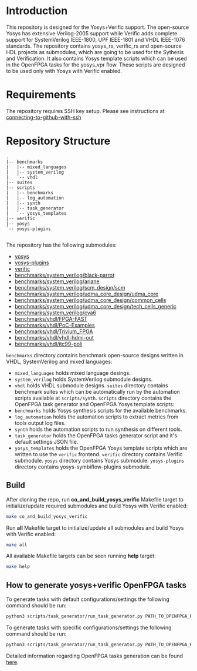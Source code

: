 # Introduction
This repository is designed for the Yosys+Verific support. The open-source Yosys has extensive Verilog-2005 support while Verific adds complete support for SystemVerilog IEEE-1800, UPF IEEE-1801 and VHDL IEEE-1076 standards. 
The repository contains yosys_rs, verific_rs and open-source HDL projects as submodules, which are going to be used for the Sythesis and Verification. It also contains Yosys template scripts which can be used in the OpenFPGA tasks for the yosys_vpr flow. These scripts are designed to be used only with Yosys with Verific enabled.

# Requirements
The repository requires SSH key setup. Please see instructions at [connecting-to-github-with-ssh](https://docs.github.com/en/authentication/connecting-to-github-with-ssh)

# Repository Structure
```
.
|-- benchmarks
|   |-- mixed_languages
|   |-- system_verilog
|   `-- vhdl
|-- suites
|-- scripts
|   |-- benchmarks
|   |-- log_automation
|   |-- synth
|   |-- task_generator
|   `-- yosys_templates
|-- verific
|-- yosys
`-- yosys-plugins
    
```

The repository has the following submodules:
 - [yosys](https://github.com/RapidSilicon/yosys_rs.git) 
 - [yosys-plugins](https://github.com/SymbiFlow/yosys-symbiflow-plugins.git) 
 - [verific](https://github.com/RapidSilicon/verific_rs.git) 
 - [benchmarks/system_verilog/black-parrot](https://github.com/black-parrot/black-parrot.git)
 - [benchmarks/system_verilog/ariane](https://github.com/lowRISC/ariane.git)
 - [benchmarks/system_verilog/scm_design/scm](https://github.com/pulp-platform/scm.git)
 - [benchmarks/system_verilog/udma_core_design/udma_core](https://github.com/pulp-platform/udma_core.git)
 - [benchmarks/system_verilog/udma_core_design/common_cells](https://github.com/pulp-platform/common_cells.git)
 - [benchmarks/system_verilog/udma_core_design/tech_cells_generic](https://github.com/pulp-platform/tech_cells_generic.git)
 - [benchmarks/system_verilog/cva6](https://github.com/pulp-platform/cva6.git)
 - [benchmarks/vhdl/FPGA-FAST](https://github.com/PUTvision/FPGA-FAST.git)
 - [benchmarks/vhdl/PoC-Examples](https://github.com/VLSI-EDA/PoC-Examples.git)
 - [benchmarks/vhdl/Trivium_FPGA](https://github.com/yahniukov/Trivium_FPGA.git)
 - [benchmarks/vhdl/vhdl-hdmi-out](https://github.com/fcayci/vhdl-hdmi-out.git)
 - [benchmarks/vhdl/itc99-poli](https://github.com/squillero/itc99-poli.git)

`benchmarks` directory contains benchmark open-source designs written in VHDL, SystemVerilog and mixed languages:
 - `mixed_languages` holds mixed language desings.
 - `system_verilog` holds SystemVerilog submodule designs.
 - `vhdl` holds VHDL submodule designs.
`suites` directory contains benchmark suites which can be automatically run by the automation scripts available at `scripts/synth`.
`scripts` directory contains the OpenFPGA task generator and OpenFPGA Yosys template scripts: 
 - `benchmarks` holds Yosys synthesis scripts for the available benchmarks.
 - `log_automation` holds the automation scripts to extract metrics from tools output log files.
 - `synth` holds the automation scripts to run synthesis on different tools.
 - `task_generator` holds the OpenFPGA tasks generator script and it's default settings JSON file. 
 - `yosys_templates` holds the OpenFPGA Yosys template scripts which are written to use the `verific` frontend.
`verific` directory contains Verific submodule.
`yosys` directory contains Yosys submodule.
`yosys-plugins` directory contains yosys-symbiflow-plugins submodule.

## Build
After cloning the repo, run **co_and_build_yosys_verific** Makefile target to initialize/update required submodules and build Yosys with Verific enabled:
```bash
make co_and_build_yosys_verific
```
Run **all** Makefile target to initialize/update all submodules and build Yosys with Verific enabled:
```bash
make all
```
All available Makefile targets can be seen running **help** target:
```bash
make help
```

## How to generate yosys+verific OpenFPGA tasks
To generate tasks with default configurations/settings the following command should be run:
```bash
python3 scripts/task_generator/run_task_generator.py PATH_TO_OPENFPGA_ROOT --debug
```
To generate tasks with specific configurations/settings the following command should be run:
```bash
python3 scripts/task_generator/run_task_generator.py PATH_TO_OPENFPGA_ROOT --settings_file SPECIFIC_SETTINGS.json --debug
```
Detailed information regarding OpenFPGA tasks generation can be found [here](https://github.com/RapidSilicon/yosys_verific_rs/blob/main/scripts/task_generator/README.md).
